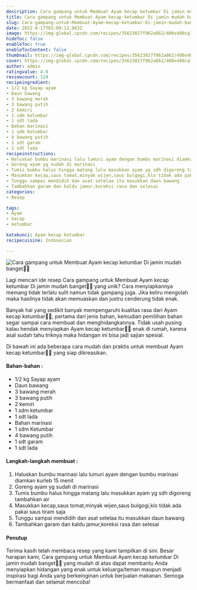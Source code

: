 ```yaml
---
description: Cara gampang untuk Membuat Ayam kecap ketumbar Di jamin mudah banget"
title: Cara gampang untuk Membuat Ayam kecap ketumbar Di jamin mudah banget
slug: Cara-gampang-untuk-Membuat-Ayam-kecap-ketumbar-Di-jamin-mudah-banget
date: 2022-8-17T03:09:12.063Z
image: https://img-global.cpcdn.com/recipes/35623027f962a862/400x400cq70/photo.jpg
hideToc: false
enableToc: true
enableTocContent: false
thumbnail: https://img-global.cpcdn.com/recipes/35623027f962a862/400x400cq70/photo.jpg
cover: https://img-global.cpcdn.com/recipes/35623027f962a862/400x400cq70/photo.jpg
author: admin
ratingvalue: 4.8
reviewcount: 124
recipeingredient:
- 1/2 kg Sayap ayam
- Daun bawang
- 3 bawang merah
- 3 bawang putih
- 2 kemiri
- 1 sdm ketumbar
- 1 sdt lada
- Bahan marinasi
- 1 sdm Ketumbar
- 4 bawang putih
- 1 sdt garam
- 1 sdt lada
recipeinstructions:
- Haluskan bumbu marinasi lalu lumuri ayam dengan bumbu marinasi diamkan kurleb 15 menit
- Goreng ayam yg sudah di marinasi
- Tumis bumbu halus hingga matang lalu masukkan ayam yg sdh digoreng tambahkan air
- Masukkan kecap,saus tomat,minyak wijen,saus bulgogi,klo tidak ada pakai saus tiram saja
- Tunggu sampai mendidih dan asat setelaa itu masukkan daun bawang
- Tambahkan garam dan kaldu jamur,koreksi rasa dan selesai
categories:
- Resep

tags:
- Ayam
- kecap
- ketumbar

katakunci: Ayam kecap ketumbar
recipecuisine: Indonesian

---
```


![Cara gampang untuk Membuat Ayam kecap ketumbar Di jamin mudah banget👩‍🍳](https://img-global.cpcdn.com/recipes/35623027f962a862/400x400cq70/photo.jpg)

Lagi mencari ide resep Cara gampang untuk Membuat Ayam kecap ketumbar Di jamin mudah banget👩‍🍳 yang unik? Cara menyiapkannya memang tidak terlalu sulit namun tidak gampang juga. Jika keliru mengolah maka hasilnya tidak akan memuaskan dan justru cenderung tidak enak.

Banyak hal yang sedikit banyak mempengaruhi kualitas rasa dari Ayam kecap ketumbar👩‍🍳, pertama dari jenis bahan, kemudian pemilihan bahan segar sampai cara membuat dan menghidangkannya. Tidak usah pusing kalau hendak menyiapkan Ayam kecap ketumbar👩‍🍳 enak di rumah, karena asal sudah tahu triknya maka hidangan ini bisa jadi sajian spesial.

Di bawah ini ada beberapa cara mudah dan praktis untuk membuat Ayam kecap ketumbar👩‍🍳 yang siap dikreasikan.

<!--inarticleads1-->

#### Bahan-bahan :

- 1/2 kg Sayap ayam
- Daun bawang
- 3 bawang merah
- 3 bawang putih
- 2 kemiri
- 1 sdm ketumbar
- 1 sdt lada
- Bahan marinasi
- 1 sdm Ketumbar
- 4 bawang putih
- 1 sdt garam
- 1 sdt lada

<!--inarticleads2-->

#### Langkah-langkah membuat :

1. Haluskan bumbu marinasi lalu lumuri ayam dengan bumbu marinasi diamkan kurleb 15 menit
1. Goreng ayam yg sudah di marinasi
1. Tumis bumbu halus hingga matang lalu masukkan ayam yg sdh digoreng tambahkan air
1. Masukkan kecap,saus tomat,minyak wijen,saus bulgogi,klo tidak ada pakai saus tiram saja
1. Tunggu sampai mendidih dan asat setelaa itu masukkan daun bawang
1. Tambahkan garam dan kaldu jamur,koreksi rasa dan selesai

#### Penutup

Terima kasih telah membaca resep yang kami tampilkan di sini. Besar harapan kami, Cara gampang untuk Membuat Ayam kecap ketumbar Di jamin mudah banget👩‍🍳 yang mudah di atas dapat membantu Anda menyiapkan hidangan yang enak untuk keluarga/teman maupun menjadi inspirasi bagi Anda yang berkeinginan untuk berjualan makanan. Semoga bermanfaat dan selamat mencoba!